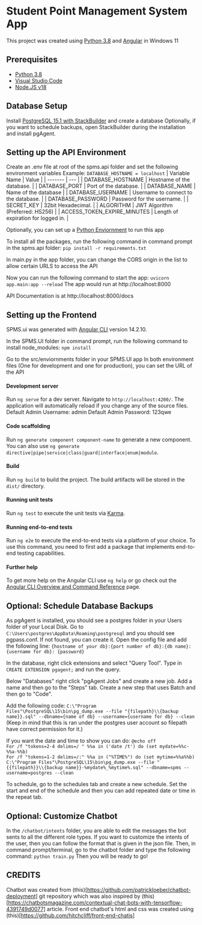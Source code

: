 # Student Point Management System App

This project was created using [Python 3.8](https://docs.python.org/3.8/) and [Angular](https://angular.io/) in Windows 11

## Prerequisites

- [Python 3.8](https://www.python.org/downloads/)
- [Visual Studio Code](https://code.visualstudio.com/download)
- [Node.JS v18](https://nodejs.org/en/download/)

## Database Setup

Install [PostgreSQL 15.1 with StackBuilder](https://www.enterprisedb.com/downloads/postgres-postgresql-downloads) and create a database
Optionally, if you want to schedule backups, open StackBuilder during the installation and install pgAgent.

## Setting up the API Environment
Create an .env file at root of the spms.api folder and set the following environment variables
Example:
`DATABASE_HOSTNAME = localhost`
| Variable Name | Value  |
| ------- | --- |
| DATABASE_HOSTNAME | Hostname of the database. |
| DATABASE_PORT | Port of the database. |
| DATABASE_NAME | Name of the database |
| DATABASE_USERNAME | Username to connect to the database. |
| DATABASE_PASSWORD | Password for the username. |
| SECRET_KEY | 32bit Hexadecimal. |
| ALGORITHM | JWT Algorithm (Preferred: HS256) |
| ACCESS_TOKEN_EXPIRE_MINUTES | Length of expiration for logged in. |

Optionally, you can set up a [Python Enviornment](https://packaging.python.org/en/latest/guides/installing-using-pip-and-virtual-environments/) to run this app

To install all the packages, run the following command in command prompt in the spms.api folder:
`pip install -r requirements.txt`

In main.py in the app folder, you can change the CORS origin in the list to allow certain URLS to access the API

Now you can run the following command to start the app:
`uvicorn app.main:app --reload`
The app would run at http://localhost:8000

API Documentation is at http://localhost:8000/docs

## Setting up the Frontend
SPMS.ui was generated with [Angular CLI](https://github.com/angular/angular-cli) version 14.2.10.

In the SPMS.UI folder in command prompt, run the following command to install node_modules:
`npm install`

Go to the src/enviornments folder in your SPMS.UI app
In both environment files (One for development and one for production), you can set the URL of the API

#### Development server

Run `ng serve` for a dev server. Navigate to `http://localhost:4200/`. The application will automatically reload if you change any of the source files.
Default Admin Username: admin
Default Admin Password: 123qwe

#### Code scaffolding

Run `ng generate component component-name` to generate a new component. You can also use `ng generate directive|pipe|service|class|guard|interface|enum|module`.

#### Build

Run `ng build` to build the project. The build artifacts will be stored in the `dist/` directory.

#### Running unit tests

Run `ng test` to execute the unit tests via [Karma](https://karma-runner.github.io).

#### Running end-to-end tests

Run `ng e2e` to execute the end-to-end tests via a platform of your choice. To use this command, you need to first add a package that implements end-to-end testing capabilities.

#### Further help

To get more help on the Angular CLI use `ng help` or go check out the [Angular CLI Overview and Command Reference](https://angular.io/cli) page.


## Optional: Schedule Database Backups
As pgAgent is installed, you should see a postgres folder in your Users folder of your Local Disk.
Go to `C:\Users\postgres\AppData\Roaming\postgresql` and you should see pgpass.conf. If not found, you can create it.
Open the config file and add the following line: 
`{hostname of your db}:{port number of db}:{db name}:{username for db}: {password}`

In the database, right click extensions and select "Query Tool".
Type in `CREATE EXTENSION pgagent;` and run the query.

Below "Databases" right click "pgAgent Jobs" and create a new job.
Add a name and then go to the "Steps" tab.
Create a new step that uses Batch and then go to "Code".

Add the following code:
`C:\"Program Files"\PostgreSQL\15\bin\pg_dump.exe --file "{filepath}\\{backup name}}.sql" --dbname={name of db} --username={username for db} --clean`
(Keep in mind that this is ran under the postgres user account so filepath have correct permission for it.)

If you want the date and time to show you can do:
`@echo off`\
`For /f "tokens=2-4 delims=/ " %%a in ('date /t') do (set mydate=%%c-%%a-%%b)`\
`For /f "tokens=1-2 delims=/:" %%a in ("%TIME%") do (set mytime=%%a%%b)`\
`C:\"Program Files"\PostgreSQL\15\bin\pg_dump.exe --file "{{filepath}}\\{backup name}}-%mydate%_%mytime%.sql" --dbname=spms --username=postgres --clean`

To schedule, go to the schedules tab and create a new schedule.
Set the start and end of the schedule and then you can add repeated date or time in the repeat tab.

## Optional: Customize Chatbot
In the `/chatbot/intents` folder, you are able to edit the messages the bot sents to all the different role types. If you want to customize the intents of the user, then you can follow the format that is given in the json file. Then, in command prompt/terminal, go to the chatbot folder and type the following command:
`python train.py`
Then you will be ready to go!

## CREDITS

Chatbot was created from (this)[https://github.com/patrickloeber/chatbot-deployment] git repository which was also inspired by (this)[https://chatbotsmagazine.com/contextual-chat-bots-with-tensorflow-4391749d0077] article. Front end chatbot's html and css was created using (this)[https://github.com/hitchcliff/front-end-chatjs]